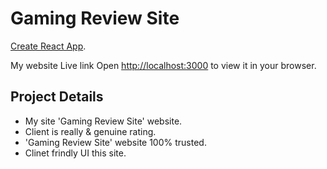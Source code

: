 # Gaming Review Site

[Create React App](https://github.com/facebook/create-react-app).

My website Live link
Open [http://localhost:3000](http://localhost:3000) to view it in your browser.


## Project Details
* My site 'Gaming Review Site' website.
* Client is really & genuine rating.
* 'Gaming Review Site' website 100% trusted.
* Clinet frindly UI this site.

